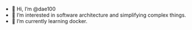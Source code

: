 - 👋 Hi, I’m @dae100
- 👀 I’m interested in software architecture and simplifying complex things.
- 🌱 I’m currently learning docker.

<!---
dae100/dae100 is a ✨ special ✨ repository because its `README.md` (this file) appears on your GitHub profile.
You can click the Preview link to take a look at your changes.
--->
